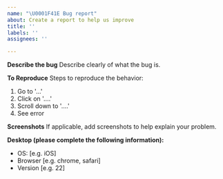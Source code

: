 ```yaml
---
name: "\U0001F41E Bug report"
about: Create a report to help us improve
title: ''
labels: ''
assignees: ''

---
```


**Describe the bug**
Describe clearly of what the bug is.

**To Reproduce**
Steps to reproduce the behavior:
1. Go to '...'
2. Click on '....'
3. Scroll down to '....'
4. See error

**Screenshots**
If applicable, add screenshots to help explain your problem.

**Desktop (please complete the following information):**
 - OS: [e.g. iOS]
 - Browser [e.g. chrome, safari]
 - Version [e.g. 22]
